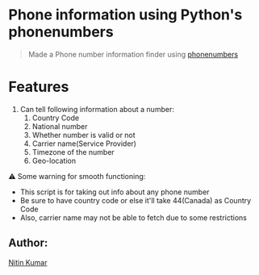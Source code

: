 # Phone information using Python's phonenumbers

> Made a Phone number information finder using [phonenumbers](https://pypi.org/project/phonenumbers/)

# Features

1. Can tell following information about a number:
   1. Country Code
   2. National number
   3. Whether number is valid or not
   4. Carrier name(Service Provider)
   5. Timezone of the number
   6. Geo-location
   

:warning: Some warning for smooth functioning:
- This script is for taking out info about any phone number
- Be sure to have country code or else it'll take 44(Canada) as Country Code
- Also, carrier name may not be able to fetch due to some restrictions


## Author:

[Nitin Kumar](https://github/com/nitinkumar30/)
